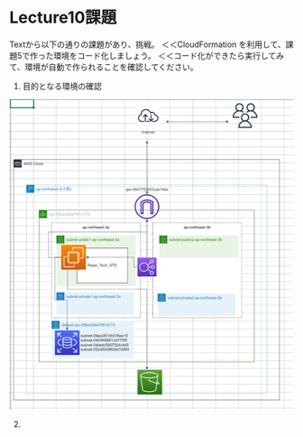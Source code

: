 # Lecture10課題

Textから以下の通りの課題があり、挑戦。
＜＜CloudFormation を利用して、課題5で作った環境をコード化しましょう。
＜＜コード化ができたら実行してみて、環境が自動で作られることを確認してください。

1. 目的となる環境の確認

![ENV](./PICTURE/構成図.PNG)

2. 
